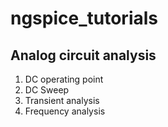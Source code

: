 # ngspice_tutorials

## Analog circuit analysis 

1. DC operating point
2. DC Sweep
3. Transient analysis
4. Frequency analysis
